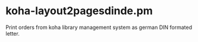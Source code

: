 # koha-layout2pagesdinde.pm
Print orders from koha library management system as german DIN formated letter.
